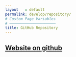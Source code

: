 ```yaml
---
layout   : default
permalink: develop/repository/
# Custom Page Variables
# ─────────────────────
title: GitHub Repository
---
```




## [Website on github](https://gdmgent-1718-webdev2.github.io/1718-webdev2-project-jensrott/)